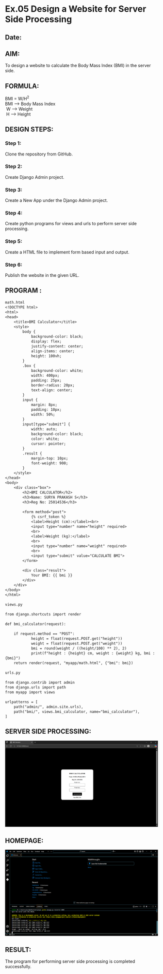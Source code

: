 # Ex.05 Design a Website for Server Side Processing
## Date:

## AIM:
To design a website to calculate the Body Mass Index (BMI) in the server side. 


## FORMULA:
BMI = W/H<sup>2</sup>
<br> BMI --> Body Mass Index
<br> W --> Weight 
<br> H --> Height

## DESIGN STEPS:

### Step 1:
Clone the repository from GitHub.

### Step 2:
Create Django Admin project.

### Step 3:
Create a New App under the Django Admin project.

### Step 4:
Create python programs for views and urls to perform server side processing.

### Step 5:
Create a HTML file to implement form based input and output.

### Step 6:
Publish the website in the given URL.

## PROGRAM :
```
math.html
<!DOCTYPE html>
<html>
<head>
    <title>BMI Calculator</title>
    <style>
        body {
            background-color: black;
            display: flex;
            justify-content: center;
            align-items: center;
            height: 100vh;
        }
        .box {
            background-color: white;
            width: 400px;
            padding: 25px;
            border-radius: 20px;
            text-align: center;
        }
        input {
            margin: 8px;
            padding: 10px;
            width: 50%;
        }
        input[type="submit"] {
            width: auto;
            background-color: black;
            color: white;
            cursor: pointer;
        }
        .result {
            margin-top: 10px;
            font-weight: 900;
        }
    </style>
</head>
<body>
    <div class="box">
        <h2>BMI CALCULATOR</h2>
        <h3>Name: SURYA PRAKASH S</h3>
        <h3>Reg No: 25014536</h3>

        <form method="post">
            {% csrf_token %}
            <label>Height (cm):</label><br>
            <input type="number" name="height" required>
            <br>
            <label>Weight (kg):</label>
            <br>
            <input type="number" name="weight" required>
            <br>
            <input type="submit" value="CALCULATE BMI">
        </form>
        
        <div class="result">
            Your BMI: {{ bmi }}
        </div>
    </div>
</body>
</html>

views.py

from django.shortcuts import render

def bmi_calculator(request):

    if request.method == "POST":
            height = float(request.POST.get("height"))
            weight = float(request.POST.get("weight"))
            bmi = round(weight / ((height/100) ** 2), 2)
            print(f"height : {height} cm, weight : {weight} kg, bmi : {bmi}")
    return render(request, "myapp/math.html", {"bmi": bmi})

urls.py

from django.contrib import admin
from django.urls import path
from myapp import views

urlpatterns = [
    path("admin/", admin.site.urls),
    path("bmi/", views.bmi_calculator, name="bmi_calculator"),
]

```

## SERVER SIDE PROCESSING:
![alt text](<Screenshot (31).png>)

## HOMEPAGE:
![alt text](<Screenshot (32).png>)

## RESULT:
The program for performing server side processing is completed successfully.
